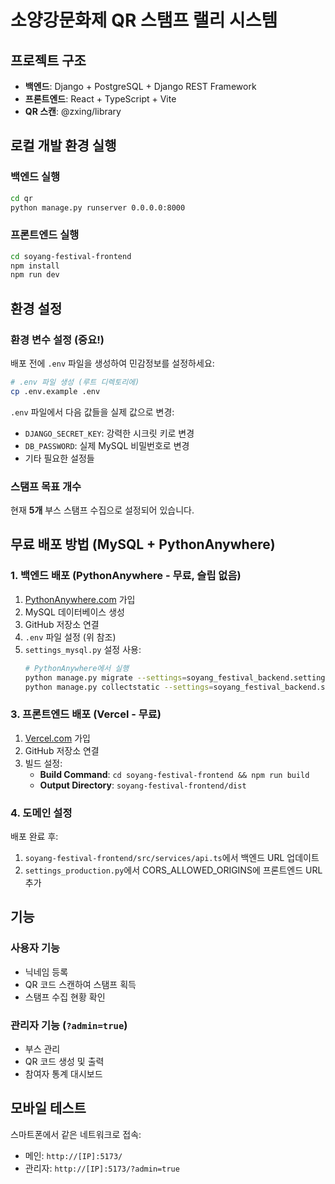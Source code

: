 # 소양강문화제 QR 스탬프 랠리 시스템

## 프로젝트 구조
- **백엔드**: Django + PostgreSQL + Django REST Framework
- **프론트엔드**: React + TypeScript + Vite
- **QR 스캔**: @zxing/library

## 로컬 개발 환경 실행

### 백엔드 실행
```bash
cd qr
python manage.py runserver 0.0.0.0:8000
```

### 프론트엔드 실행  
```bash
cd soyang-festival-frontend
npm install
npm run dev
```

## 환경 설정

### 환경 변수 설정 (중요!)
배포 전에 `.env` 파일을 생성하여 민감정보를 설정하세요:

```bash
# .env 파일 생성 (루트 디렉토리에)
cp .env.example .env
```

`.env` 파일에서 다음 값들을 실제 값으로 변경:
- `DJANGO_SECRET_KEY`: 강력한 시크릿 키로 변경
- `DB_PASSWORD`: 실제 MySQL 비밀번호로 변경
- 기타 필요한 설정들

### 스탬프 목표 개수
현재 **5개** 부스 스탬프 수집으로 설정되어 있습니다.

## 무료 배포 방법 (MySQL + PythonAnywhere)

### 1. 백엔드 배포 (PythonAnywhere - 무료, 슬립 없음)
1. [PythonAnywhere.com](https://www.pythonanywhere.com) 가입
2. MySQL 데이터베이스 생성
3. GitHub 저장소 연결
4. `.env` 파일 설정 (위 참조)
5. `settings_mysql.py` 설정 사용:
   ```bash
   # PythonAnywhere에서 실행
   python manage.py migrate --settings=soyang_festival_backend.settings_mysql
   python manage.py collectstatic --settings=soyang_festival_backend.settings_mysql
   ```

### 3. 프론트엔드 배포 (Vercel - 무료)
1. [Vercel.com](https://vercel.com) 가입  
2. GitHub 저장소 연결
3. 빌드 설정:
   - **Build Command**: `cd soyang-festival-frontend && npm run build`
   - **Output Directory**: `soyang-festival-frontend/dist`

### 4. 도메인 설정
배포 완료 후:
1. `soyang-festival-frontend/src/services/api.ts`에서 백엔드 URL 업데이트
2. `settings_production.py`에서 CORS_ALLOWED_ORIGINS에 프론트엔드 URL 추가

## 기능

### 사용자 기능
- 닉네임 등록
- QR 코드 스캔하여 스탬프 획득
- 스탬프 수집 현황 확인

### 관리자 기능 (`?admin=true`)
- 부스 관리
- QR 코드 생성 및 출력
- 참여자 통계 대시보드

## 모바일 테스트
스마트폰에서 같은 네트워크로 접속:
- 메인: `http://[IP]:5173/`
- 관리자: `http://[IP]:5173/?admin=true`
